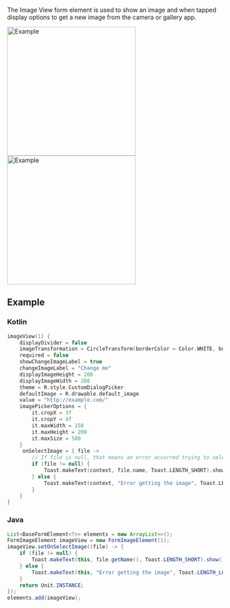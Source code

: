The Image View form element is used to show an image and when tapped display options to get a new image from the camera or gallery app.

<img src="../../images/ImageView1.PNG" alt="Example" width="300px"/>

<img src="../../images/ImageView2.PNG" alt="Example" width="300px"/>

## Example

### Kotlin

```kotlin
imageView(1) {
    displayDivider = false
    imageTransformation = CircleTransform(borderColor = Color.WHITE, borderRadius = 3)
    required = false
    showChangeImageLabel = true
    changeImageLabel = "Change me"
    displayImageHeight = 200
    displayImageWidth = 200
    theme = R.style.CustomDialogPicker
    defaultImage = R.drawable.default_image
    value = "http://example.com/"
    imagePickerOptions = {
        it.cropX = 3f
        it.cropY = 4f
        it.maxWidth = 150
        it.maxHeight = 200
        it.maxSize = 500
    }
     onSelectImage = { file ->
        // If file is null, that means an error occurred trying to select the image
        if (file != null) {
            Toast.makeText(context, file.name, Toast.LENGTH_SHORT).show()
        } else {
            Toast.makeText(context, "Error getting the image", Toast.LENGTH_LONG).show()
        }
    }
}
```

### Java

```java
List<BaseFormElement<?>> elements = new ArrayList<>();
FormImageElement imageView = new FormImageElement(1);
imageView.setOnSelectImage((file) -> {
    if (file != null) {
        Toast.makeText(this, file.getName(), Toast.LENGTH_SHORT).show();
    } else {
        Toast.makeText(this, "Error getting the image", Toast.LENGTH_LONG).show();
    }
    return Unit.INSTANCE;
});
elements.add(imageView);
```
